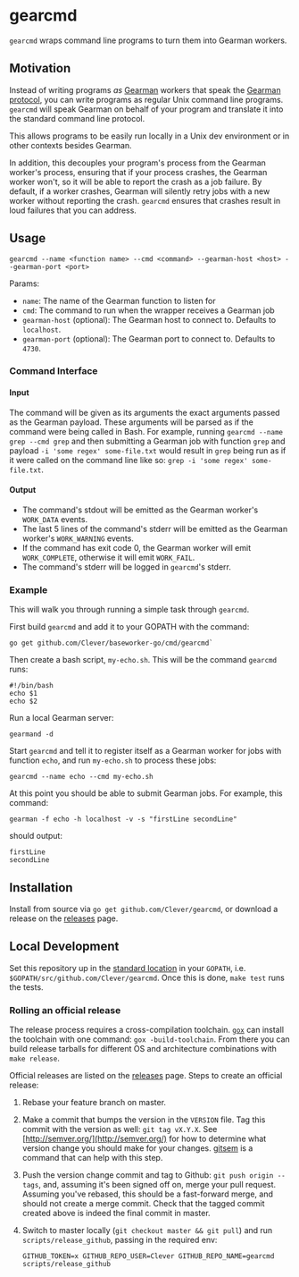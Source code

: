 # gearcmd

`gearcmd` wraps command line programs to turn them into Gearman workers.

## Motivation

Instead of writing programs *as* [Gearman](http://gearman.org/) workers that speak the [Gearman protocol](http://gearman.org/protocol/), you can write programs as regular Unix command line programs. `gearcmd` will speak Gearman on behalf of your program and translate it into the standard command line protocol.

This allows programs to be easily run locally in a Unix dev environment or in other contexts besides Gearman.

In addition, this decouples your program's process from the Gearman worker's process, ensuring that if your process crashes, the Gearman worker won't, so it will be able to report the crash as a job failure. By default, if a worker crashes, Gearman will silently retry jobs with a new worker without reporting the crash. `gearcmd` ensures that crashes result in loud failures that you can address.

## Usage

    gearcmd --name <function name> --cmd <command> --gearman-host <host> --gearman-port <port>

Params:

- `name`: The name of the Gearman function to listen for
- `cmd`: The command to run when the wrapper receives a Gearman job
- `gearman-host` (optional): The Gearman host to connect to. Defaults to `localhost`.
- `gearman-port` (optional): The Gearman port to connect to. Defaults to `4730`.

### Command Interface

#### Input

The command will be given as its arguments the exact arguments passed as the Gearman payload. These arguments will be parsed as if the command were being called in Bash. For example, running `gearcmd --name grep --cmd grep` and then submitting a Gearman job with function `grep` and payload `-i 'some regex' some-file.txt` would result in `grep` being run as if it were called on the command line like so: `grep -i 'some regex' some-file.txt`.

#### Output

- The command's stdout will be emitted as the Gearman worker's `WORK_DATA` events.
- The last 5 lines of the command's stderr will be emitted as the Gearman worker's `WORK_WARNING` events.
- If the command has exit code 0, the Gearman worker will emit `WORK_COMPLETE`, otherwise it will emit `WORK_FAIL`.
- The command's stderr will be logged in `gearcmd`'s stderr.

### Example

This will walk you through running a simple task through `gearcmd`.

First build `gearcmd` and add it to your GOPATH with the command:

    go get github.com/Clever/baseworker-go/cmd/gearcmd`

Then create a bash script, `my-echo.sh`. This will be the command `gearcmd` runs:

    #!/bin/bash
    echo $1
    echo $2

Run a local Gearman server:

    gearmand -d

Start `gearcmd` and tell it to register itself as a Gearman worker for jobs with function `echo`, and run `my-echo.sh` to process these jobs:

    gearcmd --name echo --cmd my-echo.sh

At this point you should be able to submit Gearman jobs. For example, this command:

    gearman -f echo -h localhost -v -s "firstLine secondLine"

should output:

    firstLine
    secondLine

## Installation

Install from source via `go get github.com/Clever/gearcmd`, or download a release on the [releases](https://github.com/Clever/gearcmd/releases) page.

## Local Development

Set this repository up in the [standard location](https://golang.org/doc/code.html) in your `GOPATH`, i.e. `$GOPATH/src/github.com/Clever/gearcmd`.
Once this is done, `make test` runs the tests.

### Rolling an official release

The release process requires a cross-compilation toolchain.
[`gox`](https://github.com/mitchellh/gox) can install the toolchain with one command: `gox -build-toolchain`.
From there you can build release tarballs for different OS and architecture combinations with `make release`.


Official releases are listed on the [releases](https://github.com/Clever/gearcmd/releases) page.
Steps to create an official release:

1. Rebase your feature branch on master.

2. Make a commit that bumps the version in the `VERSION` file. Tag this commit with the version as well: `git tag vX.Y.X`.
See [http://semver.org/](http://semver.org/) for how to determine what version change you should make for your changes.
[gitsem](https://github.com/clever/gitsem) is a command that can help with this step.

3. Push the version change commit and tag to Github: `git push origin --tags`, and, assuming it's been signed off on, merge your pull request.
Assuming you've rebased, this should be a fast-forward merge, and should not create a merge commit.
Check that the tagged commit created above is indeed the final commit in master.

4. Switch to master locally (`git checkout master && git pull`) and run `scripts/release_github`, passing in the required env:
    ```
    GITHUB_TOKEN=x GITHUB_REPO_USER=Clever GITHUB_REPO_NAME=gearcmd  scripts/release_github
    ```
